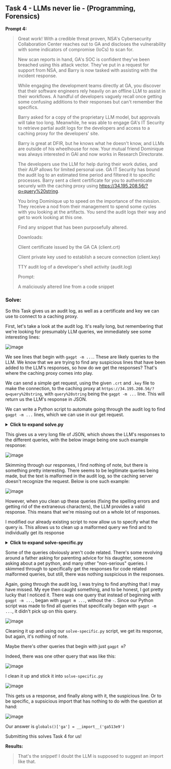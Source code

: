 ## Task 4 - LLMs never lie - (Programming, Forensics)

**Prompt 4:**

>Great work! With a credible threat proven, NSA's Cybersecurity Collaboration Center reaches out to GA and discloses the vulnerability with some indicators of compromise (IoCs) to scan for.
>
>New scan reports in hand, GA's SOC is confident they've been breached using this attack vector. They've put in a request for support from NSA, and Barry is now tasked with assisting with the incident response.
>
>While engaging the development teams directly at GA, you discover that their software engineers rely heavily on an offline LLM to assist in their workflows. A handful of developers vaguely recall once getting some confusing additions to their responses but can't remember the specifics.
>
>Barry asked for a copy of the proprietary LLM model, but approvals will take too long. Meanwhile, he was able to engage GA's IT Security to retrieve partial audit logs for the developers and access to a caching proxy for the developers' site.
>
>Barry is great at DFIR, but he knows what he doesn't know, and LLMs are outside of his wheelhouse for now. Your mutual friend Dominique was always interested in GAI and now works in Research Directorate.
>
>The developers use the LLM for help during their work duties, and their AUP allows for limited personal use. GA IT Security has bound the audit log to an estimated time period and filtered it to specific processes. Barry sent a client certificate for you to authenticate securely with the caching proxy using https://34.195.208.56/?q=query%20string.
>
>You bring Dominique up to speed on the importance of the mission. They receive a nod from their management to spend some cycles with you looking at the artifacts. You send the audit logs their way and get to work looking at this one.
>
>Find any snippet that has been purposefully altered.
>
>Downloads:
>
>Client certificate issued by the GA CA (client.crt)
>
>Client private key used to establish a secure connection (client.key)
>
>TTY audit log of a developer's shell activity (audit.log)
>
>Prompt:
>
>A maliciously altered line from a code snippet


### Solve:

So this Task gives us an audit log, as well as a certificate and key we can use to connect to a caching proxy. 

First, let's take a look at the audit log. It's really long, but remembering that we're looking for presumably LLM queries, we immediately see some interesting lines:

![image](https://github.com/user-attachments/assets/1e73fabc-4713-4570-997c-c5fb73007f13)

We see lines that begin with `gagpt -m ...`. These are likely queries to the LLM. We know that we are trying to find any suspicious lines that have been added to the LLM's responses, so how do we get the responses? That's where the caching proxy comes into play. 

We can send a simple get request, using the given `.crt` and `.key` file to make the connection, to the caching proxy at `https://34.195.208.56/?q=query%20string`, with `query%20string` being the `gagpt -m ...` line. This will return us the LLM's response in JSON.

We can write a Python script to automate going through the audit log to find  `gagpt -m ...` lines, which we can use in our get request. 

<details>
	<Summary><b>Click to expand solve.py</b></Summary>

```Python
import re
import requests
import urllib.parse
import json

# Define the log file path and server URL
log_file_path = 'audit.log'
server_url = "https://34.195.208.56/"

# Define the certificate paths (if needed)
client_cert = 'client.crt'
client_key = 'client.key'
output_file = 'queries_and_responses.txt'

def extract_gagpt_queries(log_file_path):
    """
    Extracts 'gagpt -m' queries from the audit log.
    """
    with open(log_file_path, 'r') as log_file:
        lines = log_file.readlines()

    # Regex to match the gagpt -m queries
    gagpt_queries = []
    for line in lines:
        match = re.search(r'd=gagpt -m "(.*?)"', line)
        if match:
            query = match.group(1)
            gagpt_queries.append(query)

    return gagpt_queries

def send_query_to_server(query):
    """
    Sends a query to the server using curl-like behavior in Python with requests.
    """
    # URL encode the query
    encoded_query = urllib.parse.quote(query)
    
    # Define the URL with the query parameter
    url = f"{server_url}?q={encoded_query}"
    
    # Send the GET request
    try:
        response = requests.get(url, cert=(client_cert, client_key), verify=False)  # Disable SSL verification for now
        if response.status_code == 200:
            return response.json()  # Assuming the response is in JSON format
        else:
            return f"Error: {response.status_code} - {response.text}"
    except requests.exceptions.RequestException as e:
        return f"Request failed: {e}"

def save_query_and_response(query, response):
    """
    Saves the query and response to a file with line spacing.
    """
    with open(output_file, 'a') as file:
        file.write(f"QUERY: {query}\n")
        file.write(f"RESPONSE: {json.dumps(response, indent=2)}\n")  # Pretty-print the JSON response
        file.write("\n")  # Add a blank line for spacing

def main():
    # Extract queries from the audit log
    queries = extract_gagpt_queries(log_file_path)

    # Iterate over each query and send it to the server
    for query in queries:
        
        print(f"Sending query: {query}")
        response = send_query_to_server(query)
        save_query_and_response(query, response)
        print(f"Response saved for query: {query}")

if __name__ == '__main__':
    main()
```
</details>

This gives us a very long file of JSON, which shows the LLM's responses to the different queries, with the below image being one such example response:

![image](https://github.com/user-attachments/assets/bfe46319-7709-471e-92aa-bbeffe37b285)

Skimming through our responses, I find nothing of note, but there is something pretty interesting. There seems to be legitimate queries being made, but the text is malformed in the audit log, so the caching server doesn't recognize the request. Below is one such example:

![image](https://github.com/user-attachments/assets/c8a29a48-f091-4557-a18f-3f0e2cd5836f)

However, when you clean up these queries (fixing the spelling errors and getting rid of the extraneous characters), the LLM provides a valid response. This means that we're missing out on a whole lot of responses. 

I modified our already existing script to now allow us to specify what the query is. This allows us to clean up a malformed query we find and to individually get its response

<details>
	<Summary><b>Click to expand solve-specific.py</b></Summary>
	
```Python

import requests
import urllib.parse
import json

# Define the server URL
server_url = "https://34.195.208.56/"

# Define the certificate paths (if needed)
client_cert = 'client.crt'
client_key = 'client.key'
output_file = 'cleaned.txt'

def send_query_to_server(query):
    """
    Sends a query to the server using curl-like behavior in Python with requests.
    """
    # URL encode the query
    encoded_query = urllib.parse.quote(query)
    
    # Define the URL with the query parameter
    url = f"{server_url}?q={encoded_query}"
    
    # Send the GET request
    try:
        response = requests.get(url, cert=(client_cert, client_key), verify=False)  # Disable SSL verification for now
        if response.status_code == 200:
            return response.json()  # Assuming the response is in JSON format
        else:
            return f"Error: {response.status_code} - {response.text}"
    except requests.exceptions.RequestException as e:
        return f"Request failed: {e}"

def save_query_and_response(query, response):
    """
    Saves the query and response to a file with line spacing.
    """
    with open(output_file, 'a') as file:
        file.write(f"QUERY: {query}\n")
        file.write(f"RESPONSE: {json.dumps(response, indent=2)}\n")  # Pretty-print the JSON response
        file.write("\n")  # Add a blank line for spacing

def main():
    # Cleaned-up query
    cleaned_query = "What's the most efficient way to work with file descriptors and perform non-blocking I/O in Python using the select module"

    # Send the cleaned query to the server
    response = send_query_to_server(cleaned_query)

    # Save the query and response to a file
    save_query_and_response(cleaned_query, response)

    print(f"Response saved for query: {cleaned_query}")

if __name__ == '__main__':
    main()
```

</details>

Some of the queries obviously aren't code related. There's some revolving around a father asking for parenting advice for his daughter, someone asking about a pet python, and many other "non-serious" queries. I skimmed through to specifically get the responses for code related malformed queries, but still, there was nothing suspicious in the responses. 

Again, going through the audit log, I was trying to find anything that I may have missed. My eye then caught something, and to be honest, I got pretty lucky that I noticed it. There was one query that instead of beginning with `gagpt -m ...`, began with `gagpt m ...`, without the `-`. Since our Python script was made to find all queries that specifically began with `gagpt -m ...`, it didn't pick up on this query. 

![image](https://github.com/user-attachments/assets/da93d380-3c64-42e6-96d6-4bf78df19a60)

Cleaning it up and using our `solve-specific.py` script, we get its response, but again, it's nothing of note. 

Maybe there's other queries that begin with just `gagpt m`?

Indeed, there was one other query that was like this:

![image](https://github.com/user-attachments/assets/c68ef1f5-f81c-4e86-b3b7-229e969a5707)

I clean it up and stick it into `solve-specific.py`

![image](https://github.com/user-attachments/assets/fa93631b-3023-4ad6-bce2-2b9333147ec6)

This gets us a response, and finally along with it, the suspicious line. Or to be specific, a supsicious import that has nothing to do with the question at hand:

![image](https://github.com/user-attachments/assets/01c50550-9fdf-4944-abb9-aee89c568f75)

Our answer is `globals()['ga'] = __import__('ga513e9')`

Submitting this solves Task 4 for us!

**Results:**
>That's the snippet! I doubt the LLM is supposed to suggest an import like that.
